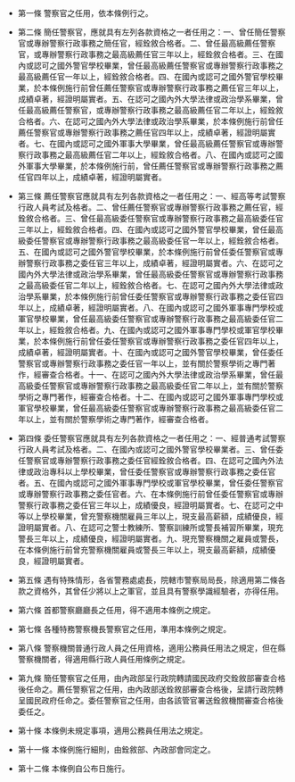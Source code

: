 * 第一條 警察官之任用，依本條例行之。

* 第二條 簡任警察官，應就具有左列各款資格之一者任用之：一、曾任簡任警察官或專辦警察行政事務之簡任官，經銓敘合格者。二、曾任最高級薦任警察官，或專辦警察行政事務之最高級薦任官三年以上，經銓敘合格者。三、在國內或認可之國外警官學校畢業，曾任最高級薦任警察官或專辦警察行政事務之最高級薦任官一年以上，經銓敘合格者。四、在國內或認可之國外警官學校畢業，於本條例施行前曾任薦任警察官或專辦警察行政事務之薦任官三年以上，成績卓著，經證明屬實者。五、在認可之國內外大學法律或政治學系畢業，曾任最高級薦任警察官，或專辦警察行政事務之最高級薦任官二年以上，經銓敘合格者。六、在認可之國內外大學法律或政治學系畢業，於本條例施行前曾任薦任警察官或專辦警察行政事務之薦任官四年以上，成績卓著，經證明屬實者。七、在國內或認可之國外軍事大學畢業，曾任最高級薦任警察官或專辦警察行政事務之最高級薦任官二年以上，經銓敘合格者。八、在國內或認可之國外軍事大學畢業，於本條例施行前，曾任薦任警察官或專辦警察行政事務之薦任官四年以上，成績卓著，經證明屬實者。

* 第三條 薦任警察官應就具有左列各款資格之一者任用之：一、經高等考試警察行政人員考試及格者。二、曾任薦任警察官或專辦警察行政事務之薦任官，經銓敘合格者。三、曾任最高級委任警察官或專辦警察行政事務之最高級委任官三年以上，經銓敘合格者。四、在國內或認可之國外警官學校畢業，曾任最高級委任警察官或專辦警察行政事務之最高級委任官一年以上，經銓敘合格者。五、在國內或認可之國外警官學校畢業，於本條例施行前曾任委任警察官或專辦警察行政事務之委任官三年以上，成績卓著，經證明屬實者。六、在認可之國內外大學法律或政治學系畢業，曾任最高級委任警察官或專辦警察行政事務之最高級委任官二年以上，經銓敘合格者。七、在認可之國內外大學法律或政治學系畢業，於本條例施行前曾任委任警察官或專辦警察行政事務之委任官四年以上，成績卓著，經證明屬實者。八、在國內或認可之國外軍事專門學校或軍官學校畢業，曾任最高級委任警察官或專辦警察行政事務之最高級委任官二年以上，經銓敘合格者。九、在國內或認可之國外軍事專門學校或軍官學校畢業，於本條例施行前曾任委任警察官或專辦警察行政事務之委任官四年以上，成績卓著，經證明屬實者。十、在國內或認可之國外警官學校畢業，曾任委任警察官或專辦警察行政事務之委任官一年以上，並有關於警察學術之專門著作，經審查合格者。十一、在認可之國內外大學法律或政治學系畢業，曾任最高級委任警察官或專辦警察行政事務之最高級委任官二年以上，並有關於警察學術之專門著作，經審查合格者。十二、在國內或認可之國外軍事專門學校或軍官學校畢業，曾任最高級委任警察官或專辦警察行政事務之最高級委任官二年以上，並有關於警察學術之專門著作，經審查合格者。

* 第四條 委任警察官應就具有左列各款資格之一者任用之：一、經普通考試警察行政人員考試及格者。二、在國內或認可之國外警官學校畢業者。三、曾任委任警察官或專辦警察行政事務之委任官經銓敘合格者。四、在認可之國內外法律或政治專科以上學校畢業，曾任委任警察官或專辦警察行政事務之委任官者。五、在國內或認可之國外軍事專門學校或軍官學校畢業，曾任委任警察官或專辦警察行政事務之委任官者。六、在本條例施行前曾任委任警察官或專辦警察行政事務之委任官三年以上，成績優良，經證明屬實者。七、在認可之中等以上學校畢業，曾充警察機關雇員三年以上，現支最高薪額，成績優良，經證明屬實者。八、在認可之警士教練所、警察訓練所或警長補習所畢業，現充警長三年以上，成績優良，經證明屬實者。九、現充警察機關之雇員或警長，在本條例施行前曾充警察機關雇員或警長三年以上，現支最高薪額，成績優良，經證明屬實者。

* 第五條 遇有特殊情形，各省警務處處長，院轄市警察局局長，除適用第二條各款之資格外，其曾任少將以上之軍官，並且具有警察學識經驗者，亦得任用。

* 第六條 首都警察廳廳長之任用，得不適用本條例之規定。

* 第七條 各種特務警察機長警察官之任用，準用本條例之規定。

* 第八條 警察機關普通行政人員之任用資格，適用公務員任用法之規定，但在縣警察機關者，得適用縣行政人員任用條例之規定。

* 第九條 簡任警察官之任用，由內政部呈行政院轉請國民政府交銓敘部審查合格後任命之。薦任警察官之任用，由內政部送銓敘部審查合格後，呈請行政院轉呈國民政府任命之。委任警察官之任用，由各該管官署送銓敘機關審查合格後委任之。

* 第十條 本條例未規定事項，適用公務員任用法之規定。

* 第十一條 本條例施行細則，由銓敘部、內政部會同定之。

* 第十二條 本條例自公布日施行。

